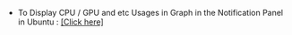 
- To Display CPU / GPU and etc Usages in Graph in the Notification Panel in Ubuntu : [[Click here]](http://ubuntuhandbook.org/index.php/2019/03/display-cpu-memory-network-usage-in-ubuntu-18-04-panel/)
    